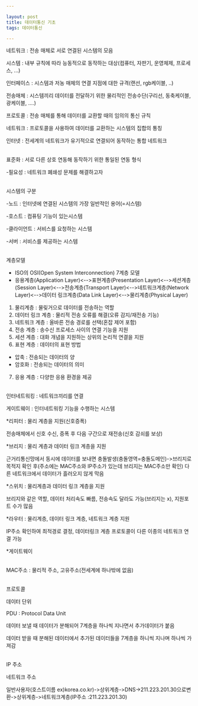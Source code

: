 ```yaml
---

layout: post
title: 데이터통신 기초
tags: 데이터통신

---
```



네트워크 : 전송 매체로 서로 연결된 시스템의 모음

시스템 : 내부 규칙에 따라 능동적으로 동작하는 대상(컴퓨터, 자판기, 운영체제, 프로세스, ...)

인터페이스 : 시스템과 저농 매체의 연결 지점에 대한 규격(랜선, rgb케이블, ..)

전송매체 : 시스템끼리 데이터를 전달하기 위한 물리적인 전송수단(구리선, 동축케이블, 광케이블, ....)

프로토콜 : 전송 매체를 통해 데이터를 교환할 때의 임의의 통신 규칙

네트워크 : 프로토콜을 사용하여 데이터를 교환하는 시스템의 집합의 통칭

인터넷 : 전세계의 네트워크가 유기적으로 연결되어 동작하는 통합 네트워크
<br/><br/>

표준화 : 서로 다른 상호 연동해 동작하기 위한 통일된 연동 형식

-필요성 : 네트워크 폐쇄성 문제를 해결하고자
<br/><br/>

시스템의 구분

-노드 : 인터넷에 연결된 시스템의 가장 일반적인 용어(=시스템)

-호스트 : 컴퓨팅 기능이 있는시스템

-클라이언트 : 서비스를 요청하는 시스템

-서버 : 서비스를 제공하는 시스템
<br/><br/>

계층모델

* ISO의 OSI(Open System Interconnection) 7계층 모델
 * 응용계층(Application Layer)<-->표현계층(Presentation Layer)<-->세션계층(Session Layer)<-->전송계층(Transport Layer)<-->네트워크계층(Network Layer)<-->데이터 링크계층(Data Link Layer)<-->물리계층(Physical Layer)<br/>
1. 물리계층 : 물맂거으로 데이터를 전송하는 역할
2. 데이터 링크 계층 : 물리적 전송 오류를 해결(오류 감지/재전송 기능)
3. 네트워크 계층 : 올바른 전송 경로를 선택(혼잡 제어 포함)
4. 전송 계층 : 송수신 프로세스 사이의 연결 기능을 지원
5. 세션 계층 : 대화 개념을 지원하는 상위의 논리적 연결을 지원
6. 표현 계층 : 데이터의 표현 방법
 * 압축 : 전송되는 데이터의 양
 * 암호화 : 전송되는 데이터의 의미
7. 응용 계층 : 다양한 응용 환경을 제공
<br/><br/>

인터네트워킹 : 네트워크끼리를 연결

게이트웨이 : 인터네트워킹 기능을 수행하는 시스템

*리피터 : 물리 계층을 지원(신호증폭)

전송매체에서 신호 수신, 증폭 후 다음 구간으로 재전송(신호 감쇠를 보상)

*브리지 : 물리 계층과 데이터 링크 계층을 지원

근거리통신망에서 동시에 데이터를 보내면 충돌발생(충돌영역=충돌도메인)->브리지로 목적지 확인 후(주소에는 MAC주소와 IP주소가 있는데 브리지는 MAC주소만 확인) 다른 네트워크에서 데이터가 흘러오지 않게 막음

*스위치 : 물리계층과 데이터 링크 계층을 지원

브리지와 같은 역할, 데이터 처리속도 빠름, 전송속도 달라도 가능(브리지는 x), 지원포트 수가 많음

*라우터 : 물리계층, 데이터 링크 계층, 네트워크 계층 지원

IP주소 확인하여 최적경로 결정, 데이터링크 계층 프로토콜이 다른 이종의 네트워크 연결 가능

*게이트웨이
<br/><br/>

MAC주소 : 물리적 주소, 고유주소(전세계에 하나밖에 없음)
<br/><br/>

프로토콜


데이터 단위

PDU : Protocol Data Unit

데이터 보낼 때 데이터가 분해되어 7계층을 하나씩 지나면서 추가데이터가 붙음

데이터 받을 때 분해된 데이터에서 추가된 데이터들을 7계층을 하니씩 지나며 하나씩 가져감
<br/><br/>

IP 주소

네트워크 주소

일반사용자(호스트이름 ex)korea.co.kr)->상위계층->DNS->211.223.201.30으로변환->상위계층->네트워크계층(IP주소 :211.223.201.30)